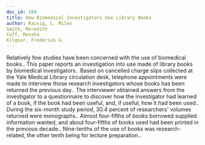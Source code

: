 ```yaml
---
doc_id: 184
title: How Biomedical Investigators Use Library Books
author: Raisig, L. Miles
Smith, Meredith
Cuff, Renata
Kilgour, Frederick G.
---
```


Relatively few studies have been concerned with the use of biomedical
books.. This paper reports an investigation into use made of library books
by biomedical investigators.. Based on cancelled charge slips collected at the
Yale Medical Library circulation desk, telephone appointments were made to
interview those research investigators whose books has been returned the
previous day.. The interviewer obtained answers from the investigator to a
questionnaire to discover how the investigator had learned of a book, if the
book had been useful, and, if useful, how it had been used.. During the 
six-month study period, 30.4 percent of researchers' volumes returned were
monographs.. Almost four-fifths of books borrowed supplied information wanted,
and about four-fifths of books used had been printed in the previous decade..
Nine-tenths of the use of books was research-related, the other tenth being
for lecture preparation..